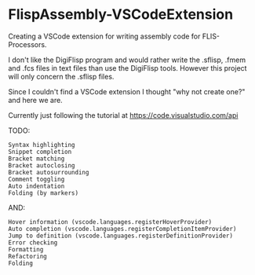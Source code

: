 # FlispAssembly-VSCodeExtension
Creating a VSCode extension for writing assembly code for FLIS-Processors. 

I don't like the DigiFlisp program and would rather write the .sflisp, .fmem and .fcs files in text files than use the DigiFlisp tools. However this project will only concern the .sflisp files.  

Since I couldn't find a VSCode extension I thought "why not create one?" and here we are. 


Currently just following the tutorial at https://code.visualstudio.com/api



TODO: 

    Syntax highlighting
    Snippet completion
    Bracket matching
    Bracket autoclosing
    Bracket autosurrounding
    Comment toggling
    Auto indentation
    Folding (by markers)

AND: 

    Hover information (vscode.languages.registerHoverProvider)
    Auto completion (vscode.languages.registerCompletionItemProvider)
    Jump to definition (vscode.languages.registerDefinitionProvider)
    Error checking
    Formatting
    Refactoring
    Folding
